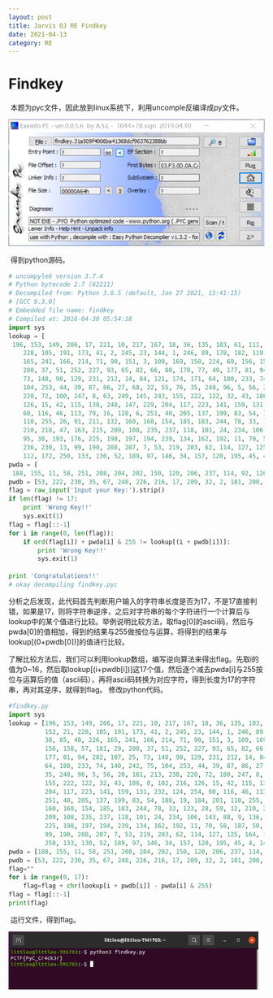 ```yaml
---
layout: post
title: Jarvis OJ RE Findkey
date: 2021-04-13
category: RE
---
```

# Findkey 

​		本题为pyc文件，因此放到linux系统下，利用uncomple反编译成py文件。

<img src="https://github.com/littleO-range/littleO-range.github.io/raw/master/_images/image069.png" alt="image069" style="zoom:67%;" />

​		得到python源码。

```python
# uncompyle6 version 3.7.4
# Python bytecode 2.7 (62211)
# Decompiled from: Python 3.8.5 (default, Jan 27 2021, 15:41:15) 
# [GCC 9.3.0]
# Embedded file name: findkey
# Compiled at: 2016-04-30 05:54:18
import sys
lookup = [
 196, 153, 149, 206, 17, 221, 10, 217, 167, 18, 36, 135, 103, 61, 111, 31, 92, 152, 21, 
    228, 105, 191, 173, 41, 2, 245, 23, 144, 1, 246, 89, 178, 182, 119, 38, 85, 48, 226, 
    165, 241, 166, 214, 71, 90, 151, 3, 109, 169, 150, 224, 69, 156, 158, 57, 181, 29, 
    200, 37, 51, 252, 227, 93, 65, 82, 66, 80, 170, 77, 49, 177, 81, 94, 202, 107, 25, 
    73, 148, 98, 129, 231, 212, 14, 84, 121, 174, 171, 64, 180, 233, 74, 140, 242, 75, 
    104, 253, 44, 39, 87, 86, 27, 68, 22, 55, 76, 35, 248, 96, 5, 56, 20, 161, 213, 238, 
    220, 72, 100, 247, 8, 63, 249, 145, 243, 155, 222, 122, 32, 43, 186, 0, 102, 216, 
    126, 15, 42, 115, 138, 240, 147, 229, 204, 117, 223, 141, 159, 131, 232, 124, 254, 
    60, 116, 46, 113, 79, 16, 128, 6, 251, 40, 205, 137, 199, 83, 54, 188, 19, 184, 201, 
    110, 255, 26, 91, 211, 132, 160, 168, 154, 185, 183, 244, 78, 33, 123, 28, 59, 12, 
    210, 218, 47, 163, 215, 209, 108, 235, 237, 118, 101, 24, 234, 106, 143, 88, 9, 136, 
    95, 30, 193, 176, 225, 198, 197, 194, 239, 134, 162, 192, 11, 70, 58, 187, 50, 67, 
    236, 230, 13, 99, 190, 208, 207, 7, 53, 219, 203, 62, 114, 127, 125, 164, 179, 175, 
    112, 172, 250, 133, 130, 52, 189, 97, 146, 34, 157, 120, 195, 45, 4, 142, 139]
pwda = [
 188, 155, 11, 58, 251, 208, 204, 202, 150, 120, 206, 237, 114, 92, 126, 6, 42]
pwdb = [53, 222, 230, 35, 67, 248, 226, 216, 17, 209, 32, 2, 181, 200, 171, 60, 108]
flag = raw_input('Input your Key:').strip()
if len(flag) != 17:
    print 'Wrong Key!!'
    sys.exit(1)
flag = flag[::-1]
for i in range(0, len(flag)):
    if ord(flag[i]) + pwda[i] & 255 != lookup[(i + pwdb[i])]:
        print 'Wrong Key!!'
        sys.exit(1)

print 'Congratulations!!'
# okay decompiling findkey.pyc
```

​		分析之后发现，此代码首先判断用户输入的字符串长度是否为17，不是17直接判错，如果是17，则将字符串逆序，之后对字符串的每个字符进行一个计算后与lookup中的某个值进行比较。举例说明比较方法，取flag[0]的ascii码，然后与pwda[0]的值相加，得到的结果与255做按位与运算，将得到的结果与lookup[(0+pwdb[0])]的值进行比较。

​		了解比较方法后，我们可以利用lookup数组，编写逆向算法来得出flag。先取i的值为0~16，然后取lookup[(i+pwdb[i])]这17个值，然后逐个减去pwda[i]与255按位与运算后的值（ascii码），再将ascii码转换为对应字符，得到长度为17的字符串，再对其逆序，就得到flag。
修改python代码。

```python
#findkey.py
import sys
lookup = [196, 153, 149, 206, 17, 221, 10, 217, 167, 18, 36, 135, 103, 61, 111, 31, 92, 
          152, 21, 228, 105, 191, 173, 41, 2, 245, 23, 144, 1, 246, 89, 178, 182, 119, 
          38, 85, 48, 226, 165, 241, 166, 214, 71, 90, 151, 3, 109, 169, 150, 224, 69, 
          156, 158, 57, 181, 29, 200, 37, 51, 252, 227, 93, 65, 82, 66, 80, 170, 77, 49, 
          177, 81, 94, 202, 107, 25, 73, 148, 98, 129, 231, 212, 14, 84, 121, 174, 171, 
          64, 180, 233, 74, 140, 242, 75, 104, 253, 44, 39, 87, 86, 27, 68, 22, 55, 76, 
          35, 248, 96, 5, 56, 20, 161, 213, 238, 220, 72, 100, 247, 8, 63, 249, 145, 243, 
          155, 222, 122, 32, 43, 186, 0, 102, 216, 126, 15, 42, 115, 138, 240, 147, 229, 
          204, 117, 223, 141, 159, 131, 232, 124, 254, 60, 116, 46, 113, 79, 16, 128, 6, 
          251, 40, 205, 137, 199, 83, 54, 188, 19, 184, 201, 110, 255, 26, 91, 211, 132, 
          160, 168, 154, 185, 183, 244, 78, 33, 123, 28, 59, 12, 210, 218, 47, 163, 215, 
          209, 108, 235, 237, 118, 101, 24, 234, 106, 143, 88, 9, 136, 95, 30, 193, 176, 
          225, 198, 197, 194, 239, 134, 162, 192, 11, 70, 58, 187, 50, 67, 236, 230, 13, 
          99, 190, 208, 207, 7, 53, 219, 203, 62, 114, 127, 125, 164, 179, 175, 112, 172, 
          250, 133, 130, 52, 189, 97, 146, 34, 157, 120, 195, 45, 4, 142, 139]
pwda = [188, 155, 11, 58, 251, 208, 204, 202, 150, 120, 206, 237, 114, 92, 126, 6, 42]
pwdb = [53, 222, 230, 35, 67, 248, 226, 216, 17, 209, 32, 2, 181, 200, 171, 60, 108]
flag=""
for i in range(0, 17):
    flag=flag + chr(lookup[i + pwdb[i]] - pwda[i] & 255)
flag = flag[::-1]
print(flag)

```

​	运行文件，得到flag。

<img src="https://github.com/littleO-range/littleO-range.github.io/raw/master/_images/image074.png" alt="image074" style="zoom:67%;" />